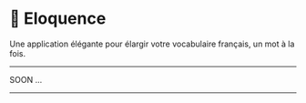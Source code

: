 # 📖 Eloquence

Une application élégante pour élargir votre vocabulaire français, un mot à la fois.

---

SOON ...

---
